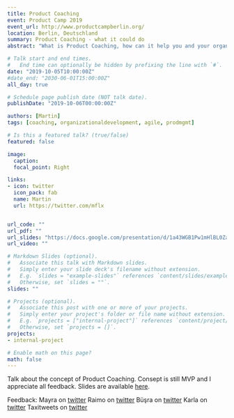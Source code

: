 ```yaml
---
title: Product Coaching
event: Product Camp 2019
event_url: http://www.productcampberlin.org/
location: Berlin, Deutschland
summary: Product Coaching - what it could do
abstract: "What is Product Coaching, how can it help you and your organization, how does it differ to a regular Agile Coach / team coach."

# Talk start and end times.
#   End time can optionally be hidden by prefixing the line with `#`.
date: "2019-10-05T10:00:00Z"
#date_end: "2030-06-01T15:00:00Z"
all_day: true

# Schedule page publish date (NOT talk date).
publishDate: "2019-10-06T00:00:00Z"

authors: [Martin]
tags: [coaching, organizationaldevelopment, agile, prodmgmt]

# Is this a featured talk? (true/false)
featured: false

image:
  caption: 
  focal_point: Right

links:
- icon: twitter
  icon_pack: fab
  name: Martin
  url: https://twitter.com/mflx


url_code: ""
url_pdf: ""
url_slides: "https://docs.google.com/presentation/d/1a43WGB1Pw1mHlBL0ZaYBLkz2llx3dBmlMFPiZUa0JTE/edit?usp=sharing"
url_video: ""

# Markdown Slides (optional).
#   Associate this talk with Markdown slides.
#   Simply enter your slide deck's filename without extension.
#   E.g. `slides = "example-slides"` references `content/slides/example-slides.md`.
#   Otherwise, set `slides = ""`.
slides: ""

# Projects (optional).
#   Associate this post with one or more of your projects.
#   Simply enter your project's folder or file name without extension.
#   E.g. `projects = ["internal-project"]` references `content/project/deep-learning/index.md`.
#   Otherwise, set `projects = []`.
projects:
- internal-project

# Enable math on this page?
math: false
---
```


Talk about the concept of Product Coaching. Consept is still MVP and I appreciate all feedback. Slides are available [here](https://docs.google.com/presentation/d/1a43WGB1Pw1mHlBL0ZaYBLkz2llx3dBmlMFPiZUa0JTE/edit?usp=sharing).

Feedback:
Mayra on [twitter](https://twitter.com/infodesignerd/status/1180414921235931136)
Raimo on [twitter](https://twitter.com/rradczewski/status/1180422444450013184)
Büşra on [twitter](https://twitter.com/_beesea_/status/1180553314355818501)
Karla on [twitter](https://twitter.com/karlawithakey/status/1180410454876868608)
Taxitweets on [twitter](https://twitter.com/taxitweets/status/1180408252699435008)

